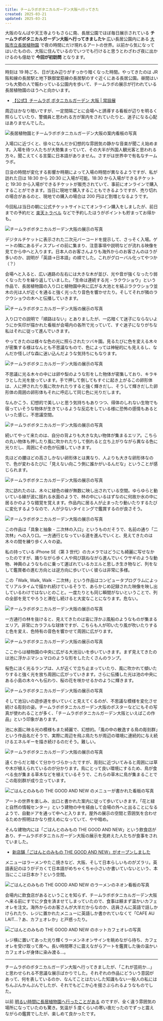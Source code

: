 ```yaml
---
title: チームラボボタニカルガーデン大阪へ行ってきた
created: 2025-03-21
updated: 2025-03-21
---
```


大阪のなんばや天王寺よりもさらに南、長居公園でほぼ毎日展示されている **チームラボボタニカルガーデン大阪へ行ってきました✨** 広い長居公園内にある [大阪市立長居植物園](https://botanical-garden.nagai-park.jp/) で夜の時間にだけ現れるアートの世界。以前から気になってはいたものの、大阪に住んでいるのでいつでも行けると思うとわざわざ夜に出かけるのも億劫で **今回が初訪問** となります。

---

時刻は 19 時ごろ、日が沈み辺りがすっかり暗くなった時間。やってきたのは JR 阪和線の長居駅と地下鉄御堂筋線の長居駅のすぐ近くにある長居公園。昼間はいつも大勢の人で賑わっている公園内を歩いて、チームラボの展示が行われている長居植物園のほうへと向かいます。

- [【公式】チームラボ ボタニカルガーデン 大阪 | 常設展](https://www.teamlab.art/jp/e/botanicalgarden/)

周辺はかなり暗いですが、一定間隔ごとに会場へと誘導する看板が辺りを明るく照らしていたり、警備員と思われる方が案内をされていたりと、迷子になる心配はありませんでした。

![長居植物園とチームラボボタニカルガーデン大阪の案内看板の写真](4ca3b604-3c29-471c-3a0d-9f8c8aaa0f00)

入場口に近づくと、徐々になんだか幻想的な雰囲気の静かな音楽が聞こえ始めます。入場を待つ人たちが大勢集まっていて、その大半が外国人観光客と思われる方々。聞こえてくる言葉に日本語がありません。さすがは世界中で有名なチームラボ。

日没の時間が変化する影響か時期によって入場の時間が異なるようですが、私が訪れた日は 18:30 から 20:30 に入場が可能。18:30 から入場ができるチケットと 19:30 から入場ができるチケットが販売されていて、事前にオンラインで購入することができます。当日に現地で購入することもできるようですが、売り切れの場合があるのと、現地での購入の場合は 200 円ほど割増となるようです。

今回私は当日の朝に公式チケットサイトにてオンライン購入をしましたが、前日までの予約だと [楽天トラベル](https://experiences.travel.rakuten.co.jp/experiences/35310) などで予約したほうがポイントも貯まってお得かも。

![チームラボボタニカルガーデン大阪の展示の写真](48237fcc-0015-4958-9dce-4c6687d4ac00)

デジタルチケットに表示された二次元バーコードを提示して、さっそく入場。ゲートの隣にあるディスプレイの前に集まり、注意事項や説明などが流れる映像を見てから中へと入ります。日本人のお客さんよりも海外からのお客さんのほうが多いのか、説明が「英語→日本語」の順でした。これがグローバル化ってやつか（？）

会場へと入ると、広い通路の左右には大きな木が並び、光や音が強くなったり弱くなったりを繰り返していました。「生命は連続する光 - ラクウショウ」という作品で、長居植物園の入り口と植物園中央に広がる大池とを結ぶラクウショウ並木の光は人が近くを通ると強く光ったり音色を響かせたり。そしてそれが隣のラクウショウの木へと伝播していきます。

![チームラボボタニカルガーデン大阪の展示の写真](f43c1a55-dfcc-48b5-10ac-99296e95a100)

入り口での説明で「順路はない」とありましたが、一応暗くて迷子にならないようにか矢印が描かれた看板が会場内の各所で光っていて、すぐ迷子になりがちな私はそれに従って進んでいきます。

やってきたのは様々な色の光に照らされたツバキ園。見るたびに色を変える木々が密集する様はなんとも不思議なもので、色によっては神秘的にも見えるし、なんだか怪しげな森に迷い込んだような気持ちにもなります。

![チームラボボタニカルガーデン大阪の展示の写真](4b03bc5e-d197-4902-529f-11f8f87f5500)

不思議に光る木々の中には卵や梨のような形をした物体が密集しており、キラキラとした光を放っています。手で押して倒してもすぐに起き上がるこの卵形体は、人に押されたり風に吹かれたりすると強く輝きだし、そうして輝きだした卵形体の周囲の卵形体もそれに呼応して同じ色に光りだします。

なんかこう、幻想的で美しいと思う気持ちもありつつ、得体のしれない生物でも宿っていそうな物体が生きているような反応をしている様に恐怖の感情もあるといった感じ。不思議空間。

![チームラボボタニカルガーデン大阪の展示の写真](3fb13cc3-75a4-4172-6657-aabe9abf4400)

続いてやって来たのは、自分の背よりも大きな丸い物体が集まるエリア。こちらの丸い物体も押したり風に吹かれたりして倒れると立ち上がりながら異なる色に光りだし、周囲にその色が伝播していきます。

先ほどの腰ほどの高さしかない卵形体とは異なり、人よりも大きな卵形体なので、色が変わるたびに「見えない向こう側に誰かがいるんだな」ということが感じられます。

![チームラボボタニカルガーデン大阪の展示の写真](c0f7848c-1108-4b5b-e4a2-ec1e9633af00)

次に訪れたのは、木々に緑色の線が無数に映し出されている空間。ゆらゆらと動いている線が波に揺れる水面のようで、林の中にいるはずなのに何故か水の中に居るかのような錯覚を覚えます。作品内に居る人が止まったり動いたりするたびに変化するようなので、人が少ないタイミングで鑑賞するのが良さそう。

![チームラボボタニカルガーデン大阪の展示の写真](2ccceeda-206a-4e01-78b1-10ef52223f00)

この作品は「具象と抽象 - 二次林の入口」というものだそうで、名前の通り「二次林」への入り口。一方通行となっている道を進んでいくと、見えてきたのは木々の間を練り歩く人々の姿。

私の持っている iPhone SE（第 3 世代）のカメラではどうにも綺麗に写せなかったのですが、踊りながら歩く人や飛び跳ねながら進んでいくウサギのような動物、神輿のようなものに乗って運ばれているカエルと思しき生き物など、列をなして鑑賞者の進む方向とは逆方向に歩いていく彼らは非常に多様。

この「Walk, Walk, Walk - 二次林」という作品はコンピュータプログラムによってリアルタイムで描かれ続けているそうで、あらかじめ記録された映像を映し出しているわけではないとのこと。一度たりとも同じ瞬間がないということで、列の全部を見てやろうと滞在し続けると大変なことになります。危ない。

![チームラボボタニカルガーデン大阪の展示の写真](2c624025-cb57-40e0-f3f4-d05f51669800)

一方通行の林を抜けると、見えてきたのは宙に浮かぶ風船のようなものが集まるエリア。非常にカラフルな球体ですが、こちらも人が叩いたり風が吹いたりすると色を変え、色特有の音色を響かせて周囲に広がります。

![チームラボボタニカルガーデン大阪の展示の写真](ace99f4d-5d3f-4f6c-6774-637e5c46dd00)

ここからは植物園の中央に広がる大池沿いを歩いていきます。まず見えてきたのは池に浮かぶマシュマロのような形をしたたくさんのランプ。

桜色に淡く光るランプは、人が近くで立ち止まっていたり、風に吹かれて傾いたりすると強く光を放ち周囲に広がっていきます。さらに伝播した光は池の中央にある小島の木々へも伝わり、桜の花を咲かせるかのように輝きます。

![チームラボボタニカルガーデン大阪の展示の写真](5b6d8e21-4aba-4ec0-27f6-159fcdb3aa00)

そして池沿いの遊歩道を歩いていくと見えてくるのが、不思議な模様を変化させ続ける彫刻の姿。チームラボボタニカルガーデン大阪のポスターなどにもその写真が使われることが多く、「チームラボボタニカルガーデン大阪といえばこの作品」という印象があります。

池に水面に映る光の模様もまた綺麗で、幻想的。「風の中の散逸する鳥の彫刻群」という作品名だそうで、実際に周辺を飛ぶ鳥たちが周辺の環境に連続的に与え続けるエネルギーを描き続けるのだそう。難しい。

![チームラボボタニカルガーデン大阪の展示の写真](8b7db8aa-0d32-4648-2e9d-e8e574c7bf00)

遠くからだと暗くて分かりづらかったですが、彫刻に近づいてみると周囲には草や木が植えられているのが分かります。鳥にとって良い環境にするため、鳥が食べる虫が集まる草木などを植えているそうで、これらの草木に鳥が集まることでこの彫刻群が成り立っています。

![ごはんとのみもの THE GOOD AND NEW のメニューが書かれた看板の写真](80ceee89-4487-4b00-83df-127f683d5600)

アートの世界を楽しみ、出口と書かれた案内に従って歩いていきます。「花と緑と自然の情報センター」という建物の中を経由して会場の外へと出ることになるようで、自動ドアを通って中へと入ります。屋外の展示の空間と雰囲気を合わせるためか照明はかなり控えめになっていて、やや暗め。

そんな建物内には「ごはんとのみもの THE GOOD AND NEW」という飲食店があり、チームラボボタニカルガーデン大阪の展示を見終えた人たちが食事をされていました。

- [新店舗「ごはんとのみもの THE GOOD AND NEW」がオープンしました](https://nagaipark.com/news/1242)

メニューはラーメンやたこ焼きなど、大阪、そして日本らしいものがズラリ。英語表記のほうがデカくて日本語がめちゃくちゃ小さいか書いていないという、本当にここは日本か？という空間。

![ごはんとのみもの THE GOOD AND NEW のラーメンのネオン看板の写真](68d02131-ae9b-4327-96ce-6f868ae44100)

会場内に飲食店があるということを知らず、チームラボボタニカルガーデン大阪へ来る前にすでに夕食を済ませてしまっていたので、食事は頼まず温かいカフェオレを注文。海外からのお客さんが大半だからなのか、店員さんに英語で話しかけられたり、レジに置かれたメニューに英語しか書かれていなくて「CAFE AU LAIT…？あ、カフェオレか」と戸惑ったり。

![ごはんとのみもの THE GOOD AND NEW のホットカフェオレの写真](201821b8-672e-4692-c805-fee0844c6700)

レジ横に置いてあった光り輝くラーメンネオンサインを眺めながら待ち、カフェオレを受け取って席へ。長い時間寒さに震えながらアートを鑑賞した後の温かいカフェオレが身体に染み渡る…。

---

チームラボのボタニカルガーデン大阪へ行ってきましたが、「これが芸術か…」と思わせられる不思議な展示ばかりでした。それぞれの作品にどういう意図があって、何を表しているのか、なんてことはたいした知識もない一般人の私にはちんぷんかんぷんでしたが、それでもどこか心を揺さぶられるようなものでした。

以前 [明るい時間に長居植物園へ行ったことがある](/blog/20240302/) のですが、全く違う雰囲気の場所になっていたのも驚き。気温が 5 度くらいの寒い夜だったのでずっと震えながらの鑑賞でしたが、楽しめて良かったです。
